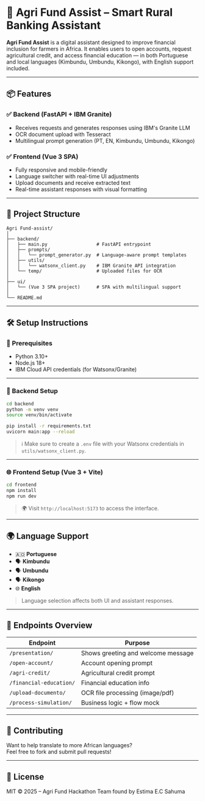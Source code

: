 
# 🌿 Agri Fund Assist – Smart Rural Banking Assistant

**Agri Fund Assist** is a digital assistant designed to improve financial inclusion for farmers in Africa. It enables users to open accounts, request agricultural credit, and access financial education — in both Portuguese and local languages (Kimbundu, Umbundu, Kikongo), with English support included.

---

## 📦 Features

### ✅ Backend (FastAPI + IBM Granite)
- Receives requests and generates responses using IBM's Granite LLM
- OCR document upload with Tesseract
- Multilingual prompt generation (PT, EN, Kimbundu, Umbundu, Kikongo)

### ✅ Frontend (Vue 3 SPA)
- Fully responsive and mobile-friendly
- Language switcher with real-time UI adjustments
- Upload documents and receive extracted text
- Real-time assistant responses with visual formatting

---

## 🚀 Project Structure

```
Agri Fund-assist/
│
├── backend/
│   ├── main.py                  # FastAPI entrypoint
│   ├── prompts/
│   │   └── prompt_generator.py  # Language-aware prompt templates
│   ├── utils/
│   │   └── watsonx_client.py    # IBM Granite API integration
│   └── temp/                    # Uploaded files for OCR
│
├── ui/
│   └── (Vue 3 SPA project)      # SPA with multilingual support
│
└── README.md
```

---

## 🛠️ Setup Instructions

### 🔁 Prerequisites
- Python 3.10+
- Node.js 18+
- IBM Cloud API credentials (for Watsonx/Granite)

---

### 🐍 Backend Setup

```bash
cd backend
python -m venv venv
source venv/bin/activate

pip install -r requirements.txt
uvicorn main:app --reload
```

> ℹ️ Make sure to create a `.env` file with your Watsonx credentials in `utils/watsonx_client.py`.

---

### 🌐 Frontend Setup (Vue 3 + Vite)

```bash
cd frontend
npm install
npm run dev
```

> 🌍 Visit `http://localhost:5173` to access the interface.

---

## 🌍 Language Support

- 🇦🇴 **Portuguese**
- 🗣️ **Kimbundu**
- 🗣️ **Umbundu**
- 🗣️ **Kikongo**
- 🌐 **English**

> Language selection affects both UI and assistant responses.

---

## 📂 Endpoints Overview

| Endpoint                 | Purpose                             |
|--------------------------|-------------------------------------|
| `/presentation/`         | Shows greeting and welcome message  |
| `/open-account/`         | Account opening prompt              |
| `/agri-credit/`          | Agricultural credit prompt          |
| `/financial-education/`  | Financial education info            |
| `/upload-documento/`     | OCR file processing (image/pdf)     |
| `/process-simulation/`   | Business logic + flow mock          |

---

## 🤝 Contributing

Want to help translate to more African languages?  
Feel free to fork and submit pull requests!

---

## 🔐 License

MIT © 2025 – Agri Fund Hackathon Team found by Estima E.C Sahuma
